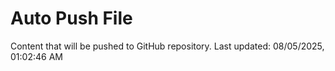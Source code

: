 # Auto Push File

Content that will be pushed to GitHub repository.
Last updated: 08/05/2025, 01:02:46 AM